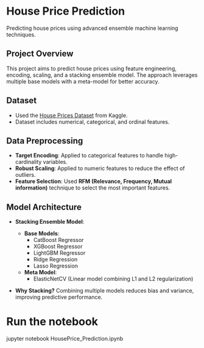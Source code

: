 # House Price Prediction

Predicting house prices using advanced ensemble machine learning techniques.

## Project Overview
This project aims to predict house prices using feature engineering, encoding, scaling, and a stacking ensemble model. The approach leverages multiple base models with a meta-model for better accuracy.

## Dataset
- Used the [House Prices Dataset](https://www.kaggle.com/c/house-prices-advanced-regression-techniques) from Kaggle.
- Dataset includes numerical, categorical, and ordinal features.

## Data Preprocessing
- **Target Encoding**: Applied to categorical features to handle high-cardinality variables.
- **Robust Scaling**: Applied to numeric features to reduce the effect of outliers.
- **Feature Selection**: Used **RFM (Relevance, Frequency, Mutual information)** technique to select the most important features.

## Model Architecture
- **Stacking Ensemble Model**:
  - **Base Models**:
    - CatBoost Regressor
    - XGBoost Regressor
    - LightGBM Regressor
    - Ridge Regression
    - Lasso Regression
  - **Meta Model**:
    - ElasticNetCV (Linear model combining L1 and L2 regularization)
    
- **Why Stacking?** Combining multiple models reduces bias and variance, improving predictive performance.



# Run the notebook
jupyter notebook HousePrice_Prediction.ipynb
